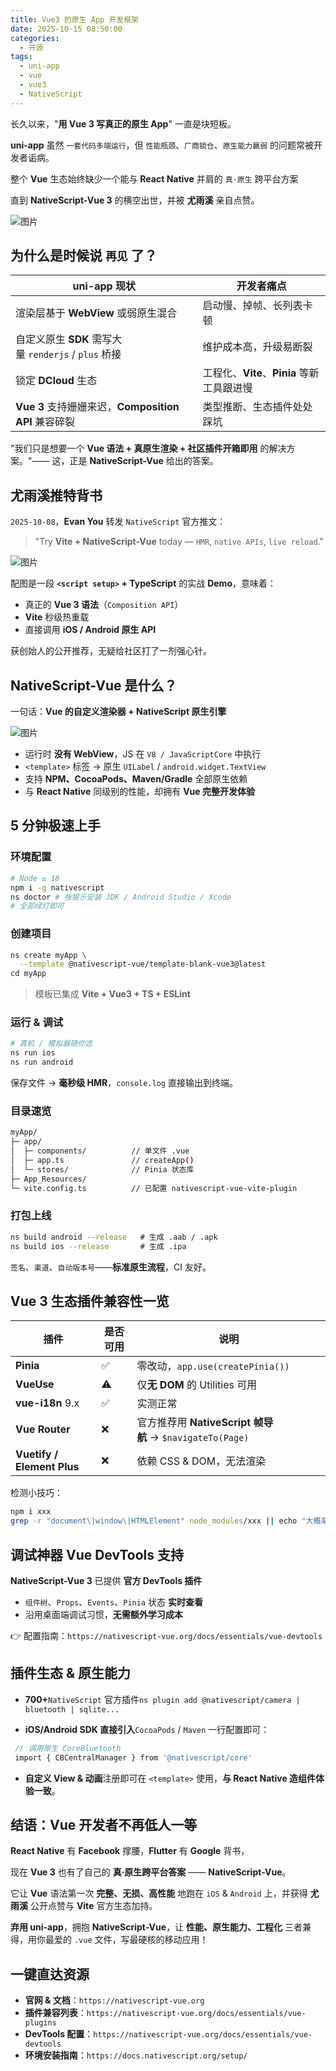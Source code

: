 ```yaml
---
title: Vue3 的原生 App 开发框架
date: 2025-10-15 08:50:00
categories:
  - 开源
tags:
  - uni-app
  - vue
  - vue3
  - NativeScript
---
```


长久以来，"**用 Vue 3 写真正的原生 App**" 一直是块短板。

**uni-app** 虽然 `一套代码多端运行`，但 `性能瓶颈`、`厂商锁仓`、`原生能力羸弱` 的问题常被开发者诟病。

整个 **Vue** 生态始终缺少一个能与 **React Native** 并肩的 `真·原生` 跨平台方案

直到 **NativeScript-Vue 3** 的横空出世，并被 **尤雨溪** 亲自点赞。

![图片](/images/nativescript-vue-1.png)

## 为什么是时候说 `再见` 了？

| uni-app 现状                                | 开发者痛点                          |
| ----------------------------------------- | ------------------------------ |
| 渲染层基于 **WebView** 或弱原生混合                  | 启动慢、掉帧、长列表卡顿                   |
| 自定义原生 **SDK** 需写大量 `renderjs` / `plus` 桥接 | 维护成本高，升级易断裂                    |
| 锁定 **DCloud** 生态                          | 工程化、**Vite**、**Pinia** 等新工具跟进慢 |
| **Vue 3** 支持姗姗来迟，**Composition API** 兼容碎裂 | 类型推断、生态插件处处踩坑                  |

"我们只是想要一个 **Vue 语法 + 真原生渲染 + 社区插件开箱即用** 的解决方案。"—— 这，正是 **NativeScript-Vue** 给出的答案。

## 尤雨溪推特背书

`2025-10-08`，**Evan You** 转发 `NativeScript` 官方推文：

> "Try **Vite + NativeScript-Vue** today — `HMR`, `native APIs`, `live reload`."

![图片](/images/nativescript-vue-2.png)

配图是一段 **`<script setup>` + TypeScript** 的实战 **Demo**，意味着：

* 真正的 **Vue 3 语法**（`Composition API`）
* **Vite** 秒级热重载
* 直接调用 **iOS / Android 原生 API**

获创始人的公开推荐，无疑给社区打了一剂强心针。

## NativeScript-Vue 是什么？

一句话：**Vue 的自定义渲染器 + NativeScript 原生引擎**

![图片](/images/nativescript-vue-3.png)

* 运行时 **没有 WebView**，JS 在 `V8 / JavaScriptCore` 中执行
* `<template>` 标签 → 原生 `UILabel` / `android.widget.TextView`
* 支持 **NPM、CocoaPods、Maven/Gradle** 全部原生依赖
* 与 **React Native** 同级别的性能，却拥有 **Vue 完整开发体验**

## 5 分钟极速上手

### 环境配置

```sh
# Node ≥ 18
npm i -g nativescript
ns doctor # 按提示安装 JDK / Android Studio / Xcode
# 全部绿灯即可
```

### 创建项目

```sh
ns create myApp \
  --template @nativescript-vue/template-blank-vue3@latest
cd myApp
```

> 模板已集成 **Vite + Vue3 + TS + ESLint**

### 运行 & 调试

```sh
# 真机 / 模拟器随你选
ns run ios
ns run android
```

保存文件 → **毫秒级 HMR**，`console.log` 直接输出到终端。

### 目录速览

```sh
myApp/
├─ app/
│  ├─ components/          // 单文件 .vue
│  ├─ app.ts               // createApp()
│  └─ stores/              // Pinia 状态库
├─ App_Resources/
└─ vite.config.ts          // 已配置 nativescript-vue-vite-plugin
```

### 打包上线

```sh
ns build android --release   # 生成 .aab / .apk
ns build ios --release       # 生成 .ipa
```

`签名`、`渠道`、`自动版本号`——**标准原生流程**，CI 友好。

## Vue 3 生态插件兼容性一览

| 插件                         | 是否可用 | 说明                                               |
| -------------------------- | ---- | ------------------------------------------------ |
| **Pinia**                  | ✅    | 零改动，`app.use(createPinia())`                     |
| **VueUse**                 | ⚠️   | 仅**无 DOM** 的 Utilities 可用                        |
| **vue-i18n** 9.x           | ✅    | 实测正常                                             |
| **Vue Router**             | ❌    | 官方推荐用 **NativeScript 帧导航** → `$navigateTo(Page)` |
| **Vuetify / Element Plus** | ❌    | 依赖 CSS & DOM，无法渲染                                |

检测小技巧：

```sh
npm i xxx
grep -r "document\|window\|HTMLElement" node_modules/xxx || echo "大概率安全"
```

## 调试神器 Vue DevTools 支持

**NativeScript-Vue 3** 已提供 **官方 DevTools 插件**

* `组件树`、`Props`、`Events`、`Pinia` 状态 **实时查看**
* 沿用桌面端调试习惯，**无需额外学习成本**

👉 配置指南：`https://nativescript-vue.org/docs/essentials/vue-devtools`

## 插件生态 & 原生能力

* **700+**`NativeScript` 官方插件`ns plugin add @nativescript/camera | bluetooth | sqlite...`

* **iOS/Android SDK 直接引入**`CocoaPods` / `Maven` 一行配置即可：

```js
 // 调用原生 CoreBluetooth
 import { CBCentralManager } from '@nativescript/core'
```

* **自定义 View & 动画**注册即可在 `<template>` 使用，**与 React Native 造组件体验一致**。

## 结语：Vue 开发者不再低人一等

**React Native** 有 **Facebook** 撑腰，**Flutter** 有 **Google** 背书，

现在 **Vue 3** 也有了自己的 **真·原生跨平台答案** —— **NativeScript-Vue**。

它让 **Vue** 语法第一次 **完整、无损、高性能** 地跑在 `iOS` & `Android` 上，并获得 **尤雨溪** 公开点赞与 **Vite** 官方生态加持。

**弃用 uni-app**，拥抱 **NativeScript-Vue**，让 **性能、原生能力、工程化** 三者兼得，用你最爱的 `.vue` 文件，写最硬核的移动应用！

## 一键直达资源

* **官网 & 文档**：`https://nativescript-vue.org`
* **插件兼容列表**：`https://nativescript-vue.org/docs/essentials/vue-plugins`
* **DevTools 配置**：`https://nativescript-vue.org/docs/essentials/vue-devtools`
* **环境安装指南**：`https://docs.nativescript.org/setup/`
